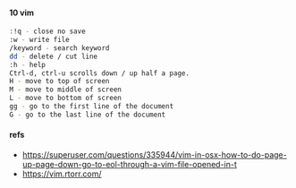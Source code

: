 #### 10 vim
```bash
:!q - close no save
:w - write file
/keyword - search keyword
dd - delete / cut line
:h - help
Ctrl-d, ctrl-u scrolls down / up half a page.
H - move to top of screen
M - move to middle of screen
L - move to bottom of screen
gg - go to the first line of the document
G - go to the last line of the document
```



#### refs

- https://superuser.com/questions/335944/vim-in-osx-how-to-do-page-up-page-down-go-to-eol-through-a-vim-file-opened-in-t
- https://vim.rtorr.com/